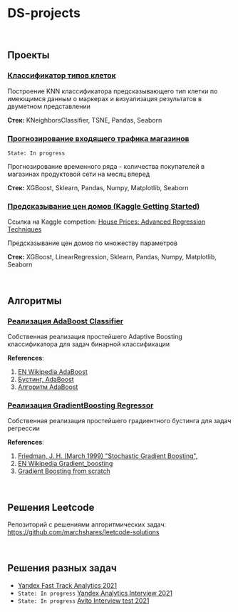 # DS-projects

<br>

## Проекты

### [Классификатор типов клеток](notebooks/projects/bg_ml_task/Классификатор%20типов%20клеток.ipynb)

Построение KNN классификатора предсказывающего тип клетки по имеющимся данным о маркерах 
и визуализация результатов в двуметном представлении

**Стек:** KNeighborsClassifier, TSNE, Pandas, Seaborn

### [Прогнозирование входящего трафика магазинов](notebooks/projects/shop_traffic/Прогнозирование%20входящего%20трафика%20магазинов.ipynb)

`State: In progress`

Прогнозирование временного ряда - количества покупателей в магазинах продуктовой сети на месяц вперед
 
**Стек:** XGBoost, Sklearn, Pandas, Numpy, Matplotlib, Seaborn
 
### [Предсказывание цен домов (Kaggle Getting Started)](https://github.com/marchshares/kaggle-house-prices)

Ссылка на Kaggle competion: [House Prices: Advanced Regression Techniques](https://www.kaggle.com/c/house-prices-advanced-regression-techniques)

Предсказывание цен домов по множеству параметров
 
**Стек:** XGBoost, LinearRegression, Sklearn, Pandas, Numpy, Matplotlib, Seaborn

<br>

 ## Алгоритмы
 
### [Реализация AdaBoost Classifier](notebooks/ml_algorithms/ada-boost-impl.ipynb)
 
Собственная реализация простейшего Adaptive Boosting классификатора для задач бинарной классификации
  
**References**:
1. [EN Wikipedia AdaBoost](https://en.wikipedia.org/wiki/AdaBoost)
2. [Бустинг, AdaBoost](https://neerc.ifmo.ru/wiki/index.php?title=%D0%91%D1%83%D1%81%D1%82%D0%B8%D0%BD%D0%B3,_AdaBoost)
3. [Алгоритм AdaBoost](http://www.machinelearning.ru/wiki/index.php?title=AdaBoost)
 
### [Реализация GradientBoosting Regressor](notebooks/ml_algorithms/gradient-boosting-impl.ipynb)

Собственная реализация простейшего градиентного бустинга для задач регрессии
  
**References**:
1. [Friedman, J. H. (March 1999) "Stochastic Gradient Boosting", ](https://jerryfriedman.su.domains/ftp/stobst.pdf)
2. [EN Wikipedia Gradient_boosting](https://en.wikipedia.org/wiki/Gradient_boosting)
3. [Gradient Boosting from scratch](https://blog.mlreview.com/gradient-boosting-from-scratch-1e317ae4587d)

<br>

## Решения Leetcode
Репозиторий с решениями алгоритмических задач: https://github.com/marchshares/leetcode-solutions

<br>

 ## Решения разных задач
- [Yandex Fast Track Analytics 2021](notebooks/tasks/Yandex%20Fast%20Track%20Analytics%202021.ipynb)
- `State: In progress` [Yandex Analytics Interview 2021](notebooks/tasks/Анализ%20логов%20продуктового%20магазина.ipynb)
- `State: In progress` [Avito Interview test 2021](notebooks/tasks/avito_math_test_dec21/avito_math_test_dec21.ipynb)
 

